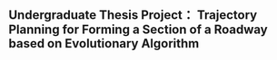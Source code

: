 ## Undergraduate Thesis Project： Trajectory Planning for Forming a Section of a Roadway based on Evolutionary Algorithm
